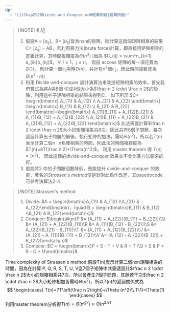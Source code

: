 ```yaml
---
Up:
  - "[](Chap2%20Divide-and-Conquer.md#經典例題|經典例題)"
---
```


> [!NOTE] 札記
> 1. 假設A = \[$a_{ij}$\]，B= \[$b_{ij}$\]皆為nxn的矩陣，欲計算這兩個矩陣相乘的結果C= \[$c_{ij}$\] = AB，若利用暴力法(brute force)計算，即直接用矩陣相乘的定義計算，其時間複雜度為$\Theta(n^3)$ (因為 $C_{ij} = \sum^n_{k=1} a_{ik}b_{kj}$，$\forall \ i \geq  1，j\leq n$， 假設 access 矩陣的每一項花費為$\Theta(1)$， 則計算一個$c_{ij}$需時$\Theta(n)$，共計有$n^2$個$c_{ij}$，因此時間複雜度為$\Theta(n^2 \cdot n)$)
> 2. 利用 Divide-and-conquer 設計演算法來改進矩陣相乘的效率，首先我們嘗試為將A與B個 切成4個大小為$\frac n 2 \cdot \frac n 2$的矩陣，利用這些子矩陣相乘的結果來得到C， 如下所示:$C= \begin{bmatrix} A_{11} & A_{12} \\ A_{21} & A_{22} \end{bmatrix} \begin{bmatrix} B_{11} & B_{12} \\ B_{21} & B_{22} \end{bmatrix}=\begin{bmatrix} A_{11}B_{11} + A_{12}B_{21} & A_{11}B_{12} + A_{12}B_{22} \\ A_{21}B_{11} + A_{22}B_{21} & A_{21}B_{12} + A_{22}B_{22} \end{bmatrix}$
> 	此法需要計算$\frac n 2 \cdot \frac n 2$大小的矩陣相乘共8次，因此共有8個子問題，每次遞迴計算出子問題的解後，執行矩陣的加法，需時$\Theta(n^2)$，所以若$T(n)$表示計算二個$n \cdot n$矩陣相乘的時間，則此法的時間複雜度為$T(n)=8T(\frac n 2)+\Theta(n^2)$， 利用 master theorem 得 $T(n) = (n^3)$， 因此這樣的divide-and-conquer 效果並不會比暴力法要來的好。
> 3. 若能將2.中的子問題個數降低，應能提升 divide-and-conquer 的效能，著名的$Strassen's \ method$便是針對此點作改進，其psuedocode 可參考演算法2-4

> [!NOTE] Strassen's method
> 1. Divide:
> $A = \begin{bmatrix}A_{11} & A_{12} \\A_{21} & A_{22}\end{bmatrix}，\quad B = \begin{bmatrix}B_{11} & B_{12} \\B_{21} & B_{22}\end{bmatrix}$
> 2. Conquer:
> $\begin{align}P &= (A_{11} + A_{22})(B_{11} + B_{22})\\Q &= (A_{21} + A_{22})B_{11}\\R &= A_{11}(B_{12} - B_{22})\\S &= A_{22}(B_{21} - B_{11})\\T &= (A_{11} + A_{12})B_{22}\\U &= (A_{21} - A_{11})(B_{11} + B_{12})\\V &= (A_{12} - A_{22})(B_{21} + B_{22})\end{align}$
> 3. Combine:
> $C = \begin{bmatrix}P + S - T + V & R + T \\Q + S & P + R - Q + U\end{bmatrix}$

Time complexity of Strassen's method:假設T(n)表示計算二個nxn矩陣相乘的時間，因為在計算 P, Q, R, S, T, U, V這7個子矩陣中共需遞迴計$\frac n 2 \cdot \frac n 2$大小的矩陣相乘共7次，所以會產生7個子問題，其餘若干次$\frac n 2 \cdot \frac n 2$大小矩陣相加皆需時$\Theta(n^2)$，所以$T(n)$的遞迴關係式為
$$
\begin{cases}
T(n)=7T\left(\frac n 2\right)+\Theta (n^2)\\
T(1)=\Theta(1)
\end{cases}
$$
利用master theorem分析得$T(n)=\Theta(n^{lg7})\approx\Theta(n^{2.81}$
